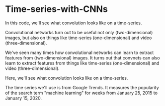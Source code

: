 # Time-series-with-CNNs
In this code, we'll see what convolution looks like on a time-series.

Convolutional networks turn out to be useful not only (two-dimensional) images, but also on things like time-series (one-dimensional) and video (three-dimensional).

We've seen many times how convolutional networks can learn to extract features from (two-dimensional) images. It turns out that convnets can also learn to extract features from things like time-series (one-dimensional) and video (three-dimensional).

Here, we'll see what convolution looks like on a time-series.

The time series we'll use is from Google Trends. It measures the popularity of the search term "machine learning" for weeks from January 25, 2015 to January 15, 2020.
